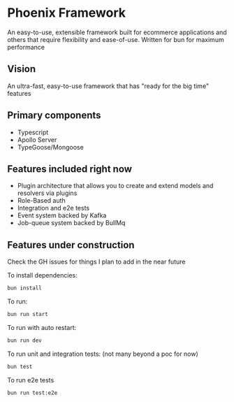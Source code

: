 # Phoenix Framework
An easy-to-use, extensible framework built for ecommerce applications and others
that require flexibility and ease-of-use. Written for bun for maximum performance

## Vision
An ultra-fast, easy-to-use framework that has "ready for the big time" features

## Primary components
* Typescript
* Apollo Server
* TypeGoose/Mongoose

## Features included right now
* Plugin architecture that allows you to create and extend models and resolvers via plugins
* Role-Based auth
* Integration and e2e tests
* Event system backed by Kafka
* Job-queue system backed by BullMq

## Features under construction
Check the GH issues for things I plan to add in the near future

To install dependencies:

```bash
bun install
```

To run:

```bash
bun run start
```

To run with auto restart:

```bash
bun run dev
```

To run unit and integration tests: (not many beyond a poc for now)

```bash
bun test
```

To run e2e tests

```bash
bun run test:e2e
```

